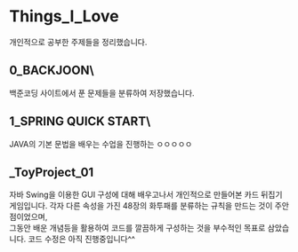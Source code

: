 # Things_I_Love
개인적으로 공부한 주제들을 정리했습니다.

## 0_BACKJOON\
백준코딩 사이트에서 푼 문제들을 분류하여 저장했습니다.

## 1_SPRING QUICK START\
JAVA의 기본 문법을 배우는 수업을 진행하는 ㅇㅇㅇㅇㅇ

## _ToyProject_01
자바 Swing을 이용한 GUI 구성에 대해 배우고나서 개인적으로 만들어본 카드 뒤집기 게임입니다.
각자 다른 속성을 가진 48장의 화투패를 분류하는 규칙을 만드는 것이 주안점이었으며,\
그동안 배운 개념등을 활용하여 코드를 깔끔하게 구성하는 것을 부수적인 목표로 삼았습니다.
코드 수정은 아직 진행중입니다^^
